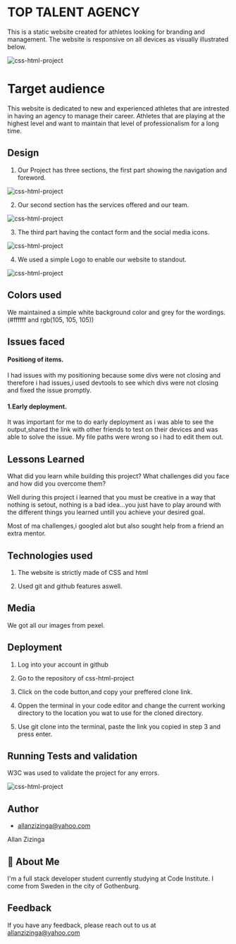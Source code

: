  # TOP TALENT AGENCY
This is a static website created for athletes looking for branding and management.
The website is responsive on all devices as visually illustrated below.

![css-html-project](https://allano256.github.io/top-talent.agency/assets/images/responsive.png)


# Target audience
This website is dedicated to new and experienced athletes that are intrested in having an agency to manage their career. Athletes that are playing at the highest level and want to maintain that level of professionalism for a long time.




## Design
1. Our Project has three sections, the first part showing  the navigation and foreword.

![css-html-project](assets/images/alexa.png)

2. Our second section has the services offered and our team.

![css-html-project](assets/images/alexa2.png)

3. The third part having the contact form and the social media icons.

![css-html-project](assets/images/alexa3.png)

4. We used a simple Logo to enable our website to standout.

![css-html-project](assets/images/logo.png)


## Colors used

We maintained a simple white background color and grey for the wordings. (#ffffff and rgb(105, 105, 105))


## Issues faced

#### Positiong of items.

I had issues with my positioning because some divs were not closing and therefore i had issues,i used devtools to see which divs were not closing and fixed the issue promptly.

#### 1.Early deployment.
It was important for me to do early deployment as i was able to see the output,shared the link with other friends to test on their devices and was able to solve the issue. My file paths were wrong so i had to edit them out.


## Lessons Learned

What did you learn while building this project? What challenges did you face and how did you overcome them?

Well during this project i learned that you must be creative in a way that nothing is setout, nothing is a bad idea...you just have to play around with the different things you learned untill you achieve your desired goal.

Most of ma challenges,i googled alot but also sought help from a friend  an extra mentor.

## Technologies used

1. The website is strictly made of CSS and html

2. Used git and github features aswell.

## Media

We got all our images from pexel.

## Deployment
1. Log into your account in github

2. Go to the repository of css-html-project

3. Click on the code button,and copy your preffered clone link.

4. Oppen the terminal in your code editor and change the current working directory to    the location you wat to use for the cloned directory.

5. Use git clone into the terminal, paste the link you copied in step 3 and press enter.


## Running Tests and validation

 W3C was used to validate the project for any errors.

![css-html-project](https://allano256.github.io/top-talent.agency/assets/images/validation.png)


## Author

- [allanzizinga@yahoo.com](https://www.github.com/octokatherine)

Allan Zizinga


## 🚀 About Me
I'm a full stack developer student currently studying at Code Institute.
I come from Sweden in the city of Gothenburg.


## Feedback

If you have any feedback, please reach out to us at allanzizinga@yahoo.com




